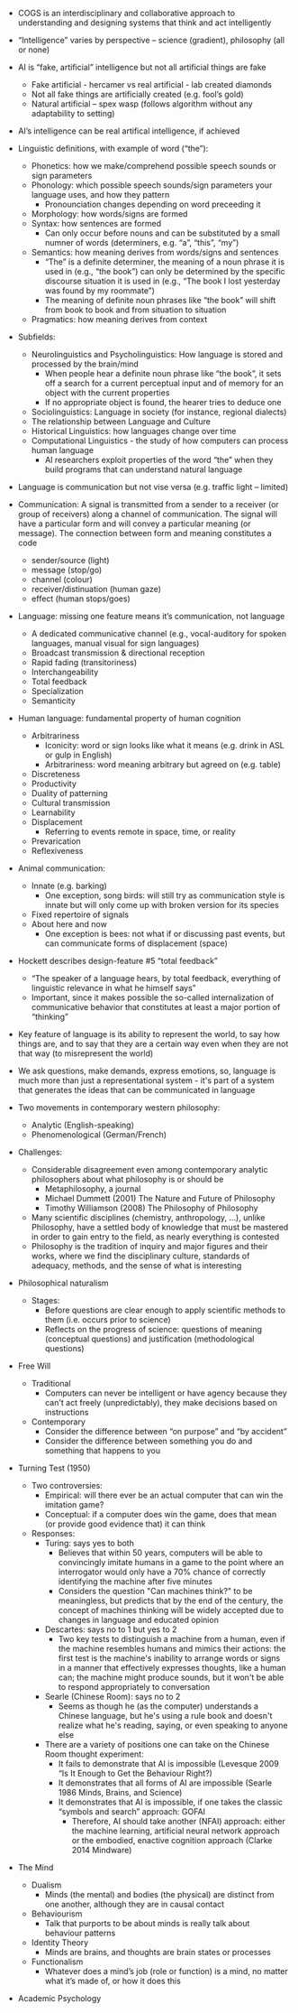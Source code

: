 - COGS is an interdisciplinary and collaborative approach to understanding and designing systems that think and act intelligently
- “Intelligence” varies by perspective – science (gradient), philosophy (all or none)
- AI is “fake, artificial” intelligence but not all artificial things are fake
    - Fake artificial - hercamer vs real artificial - lab created diamonds
    - Not all fake things are artificially created (e.g. fool’s gold)
    - Natural artificial – spex wasp (follows algorithm without any adaptability to setting)
- AI’s intelligence can be real artifical intelligence, if achieved


- Linguistic definitions, with example of word (“the”):    
    - Phonetics: how we make/comprehend possible speech sounds or sign parameters
    - Phonology: which possible speech sounds/sign parameters your language uses, and how they pattern
        - Pronounciation changes depending on word preceeding it
    - Morphology: how words/signs are formed
    - Syntax: how sentences are formed
        - Can only occur before nouns and can be substituted by a small numner of words (determiners, e.g. “a”, “this”, “my”)
    - Semantics: how meaning derives from words/signs and sentences
        - “The” is a definite determiner, the meaning of a noun phrase it is used in (e.g., “the book”) can only be determined by the specific discourse situation it is used in (e.g., “The book I lost yesterday was found by my roommate”)
        - The meaning of definite noun phrases like “the book” will shift from book to book and from situation to situation
    - Pragmatics: how meaning derives from context
        
- Subfields:
    - Neurolinguistics and Psycholinguistics: How language is stored and processed by the brain/mind
        - When people hear a definite noun phrase like “the book”, it sets off a search for a current perceptual input and of memory for an object with the current properties
        - If no appropriate object is found, the hearer tries to deduce one
    - Sociolinguistics: Language in society (for instance, regional dialects)
    - The relationship between Language and Culture
    - Historical Linguistics: how languages change over time
    - Computational Linguistics - the study of how computers can process human language
        - AI researchers exploit properties of the word “the” when they build programs that can understand natural language
            
- Language is communication but not vise versa (e.g. traffic light – limited)
- Communication: A signal is transmitted from a sender to a receiver (or group of receivers) along a channel of communication. The signal will have a particular form and will convey a particular meaning (or message). The connection between form and meaning constitutes a code
    - sender/source (light)
    - message (stop/go)
    - channel (colour)
    - receiver/distinuation (human gaze)
    - effect (human stops/goes)
        
- Language: missing one feature means it’s communication, not language
    - A dedicated communicative channel (e.g., vocal-auditory for spoken languages, manual visual for sign languages)
    - Broadcast transmission & directional reception
    - Rapid fading (transitoriness)
    - Interchangeability
    - Total feedback
    - Specialization
    - Semanticity
        
- Human language: fundamental property of human cognition 
    - Arbitrariness
        - Iconicity: word or sign looks like what it means (e.g. drink in ASL or gulp in English)
        - Arbitrariness: word meaning arbitrary but agreed on (e.g. table)
    - Discreteness
    - Productivity
    - Duality of patterning
    - Cultural transmission
    - Learnability
    - Displacement
        - Referring to events remote in space, time, or reality
    - Prevarication
    - Reflexiveness
- Animal communication:
    - Innate (e.g. barking)
        - One exception, song birds: will still try as communication style is innate but will only come up with broken version for its species
    - Fixed repertoire of signals
    - About here and now
        - One exception is bees: not what if or discussing past events, but can communicate forms of displacement (space)

-   Hockett describes design-feature #5 “total feedback”  
	- “The speaker of a language hears, by total feedback, everything of linguistic relevance in what he himself says”  
	- Important, since it makes possible the so-called internalization of   communicative behavior that constitutes at least a major portion of  “thinking”
- Key feature of language is its ability to represent the world, to say how things are, and to say that they are a certain way even when they are not that way (to misrepresent the world)
- We ask questions, make demands, express emotions, so, language is much more than just a representational system - it's part of a system that generates the ideas that can be communicated in language
- Two movements in contemporary western philosophy:  
	- Analytic (English-speaking)  
	- Phenomenological (German/French)
- Challenges:
	- Considerable disagreement even among contemporary analytic philosophers about what philosophy is or should be
		- Metaphilosophy, a journal  
		- Michael Dummett (2001) The Nature and Future of Philosophy  
		- Timothy Williamson (2008) The Philosophy of Philosophy
	- Many scientific disciplines (chemistry, anthropology, ...), unlike Philosophy, have a settled body of knowledge that must be mastered in order to gain entry to the field, as nearly everything is contested
	- Philosophy is the tradition of inquiry and major figures and their works, where we find the disciplinary culture, standards of adequacy, methods, and the sense of what is interesting
- Philosophical naturalism
	- Stages:
		- Before questions are clear enough to apply scientific methods to them (i.e. occurs prior to science)
		- Reflects on the progress of science: questions of meaning (conceptual questions) and justification (methodological questions)
- Free Will
	- Traditional
		- Computers can never be intelligent or have agency because they can't act freely (unpredictably), they make decisions based on instructions
	- Contemporary
		- Consider the difference between “on purpose” and “by accident”
		- Consider the difference between something you do and something that happens to you
- Turning Test (1950)
	- Two controversies:
		- Empirical: will there ever be an actual computer that can win the imitation game?  
		- Conceptual: if a computer does win the game, does that mean (or provide good evidence that) it can think
	- Responses:
		- Turing: says yes to both 
			- Believes that within 50 years, computers will be able to convincingly imitate humans in a game to the point where an interrogator would only have a 70% chance of correctly identifying the machine after five minutes
			- Considers the question "Can machines think?" to be meaningless, but predicts that by the end of the century, the concept of machines thinking will be widely accepted due to changes in language and educated opinion
		- Descartes: says no to 1 but yes to 2
			- Two key tests to distinguish a machine from a human, even if the machine resembles humans and mimics their actions: the first test is the machine's inability to arrange words or signs in a manner that effectively expresses thoughts, like a human can; the machine might produce sounds, but it won't be able to respond appropriately to conversation
		- Searle (Chinese Room): says no to 2
			- Seems as though he (as the computer) understands a Chinese language, but he's using a rule book and doesn't realize what he's reading, saying, or even speaking to anyone else
		- There are a variety of positions one can take on the Chinese Room thought experiment:  
			- It fails to demonstrate that AI is impossible (Levesque 2009 “Is It Enough to Get the Behaviour Right?)  
			- It demonstrates that all forms of AI are impossible (Searle 1986 Minds, Brains, and Science)  
			- It demonstrates that AI is impossible, if one takes the classic “symbols and search” approach: GOFAI
				- Therefore, AI should take another (NFAI) approach: either the machine learning, artificial neural network approach or the embodied, enactive cognition approach (Clarke 2014 Mindware)
- The Mind
	- Dualism  
		- Minds (the mental) and bodies (the physical) are distinct from one another, although they are in causal contact
	- Behaviourism  
		- Talk that purports to be about minds is really talk about behaviour patterns  
	- Identity Theory  
		- Minds are brains, and thoughts are brain states or processes
	- Functionalism  
		- Whatever does a mind’s job (role or function) is a mind, no matter what it’s made of, or how it does this
	
- Academic Psychology 

